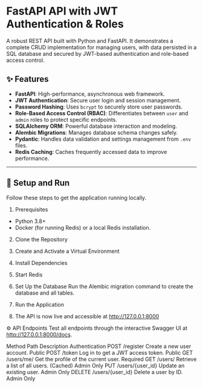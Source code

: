 # FastAPI API with JWT Authentication & Roles

A robust REST API built with Python and FastAPI. It demonstrates a complete CRUD implementation for managing users, with data persisted in a SQL database and secured by JWT-based authentication and role-based access control.

## ✨ Features

-   **FastAPI**: High-performance, asynchronous web framework.
-   **JWT Authentication**: Secure user login and session management.
-   **Password Hashing**: Uses `bcrypt` to securely store user passwords.
-   **Role-Based Access Control (RBAC)**: Differentiates between `user` and `admin` roles to protect specific endpoints.
-   **SQLAlchemy ORM**: Powerful database interaction and modeling.
-   **Alembic Migrations**: Manages database schema changes safely.
-   **Pydantic**: Handles data validation and settings management from `.env` files.
-   **Redis Caching**: Caches frequently accessed data to improve performance.

---

## 🚀 Setup and Run

Follow these steps to get the application running locally.

1. Prerequisites
- Python 3.8+
- Docker (for running Redis) or a local Redis installation.

2. Clone the Repository

3. Create and Activate a Virtual Environment

4. Install Dependencies

5. Start Redis

6. Set Up the Database
Run the Alembic migration command to create the database and all tables.

7. Run the Application

8. The API is now live and accessible at http://127.0.0.1:8000

⚙️ API Endpoints
Test all endpoints through the interactive Swagger UI at http://127.0.0.1:8000/docs.

Method	Path	            Description	                            Authentication
POST	/register	        Create a new user account.	            Public
POST	/token	            Log in to get a JWT access token.	    Public
GET	    /users/me/	        Get the profile of the current user.	Required
GET	    /users/	            Retrieve a list of all users. (Cached)	Admin Only
PUT	    /users/{user_id}	Update an existing user.	            Admin Only
DELETE	/users/{user_id}	Delete a user by ID.	                Admin Only